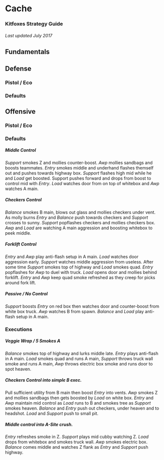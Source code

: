 # Cache
### Kitfoxes Strategy Guide
###### Last updated July 2017

## Fundamentals

## Defense

### Pistol / Eco

### Defaults

## Offensive

### Pistol / Eco

### Defaults

##### Middle Control
*Support* smokes Z and mollies counter-boost. *Awp* mollies sandbags and boosts teammates. *Entry* smokes middle and underhand flashes themself out and pushes towards highway box. *Support* flashes high mid while he and *Load* get boosted. Support pushes forward and drops from boost to control mid with *Entry*. *Load* watches door from on top of whitebox and *Awp* watches A main.

##### Checkers Control
*Balance* smokes B main, blows out glass and mollies checkers under vent. As molly burns *Entry* and *Balance* push towards checkers and *Support* crosses to sunny. *Support* popflashes checkers and mollies checkers box. *Awp* and *Load* are watching A main aggression and boosting whitebox to peek middle.				

##### Forklift Control
*Entry* and *Awp* play anti-flash setup in A main. *Load* watches door aggression early. *Support* watches middle aggression from useless. After some time *Support* smokes top of highway and *Load* smokes quad. *Entry* popflashes for *Awp* to duel with truck. *Load* opens door and mollies behind forklift. *Entry* and *Awp* keep quad smoke refreshed as they creep for picks around fork lift.

##### Passive / No Control
*Support* boosts *Entry* on red box then watches door and counter-boost from white box truck. *Awp* watches B from spawn. *Balance* and *Load* play anti-flash setup in A main.  
				
### Executions

##### Veggie Wrap / 5 Smokes A 
*Balance* smokes top of highway and lurks middle late. *Entry* plays anti-flash in A main. *Load* smokes quad and runs A main, *Support* throws truck wall smoke and runs A main, *Awp* throws electric box smoke and runs door to spot heaven. 				
				
				
##### Checkers Control into simple B exec. 
Pull sufficient utility from B main then boost *Entry* into vents. *Awp* smokes Z and mollies sandbags then gets boosted by *Load* on white box. *Entry* and *Awp* maintain mid control as *Load* runs to B and smokes tree as *Support* smokes heaven. *Balance* and *Entry* push out checkers, under heaven and to headshot. *Load* and *Support* push to small pit.

##### Middle control into A-Site crush.
*Entry* refreshes smoke in Z. *Support* plays mid cubby watching Z. *Load* drops from whitebox and smokes truck wall. *Awp* smokes electric box. *Balance* comes middle and watches Z flank as *Entry* and *Support* push highway.